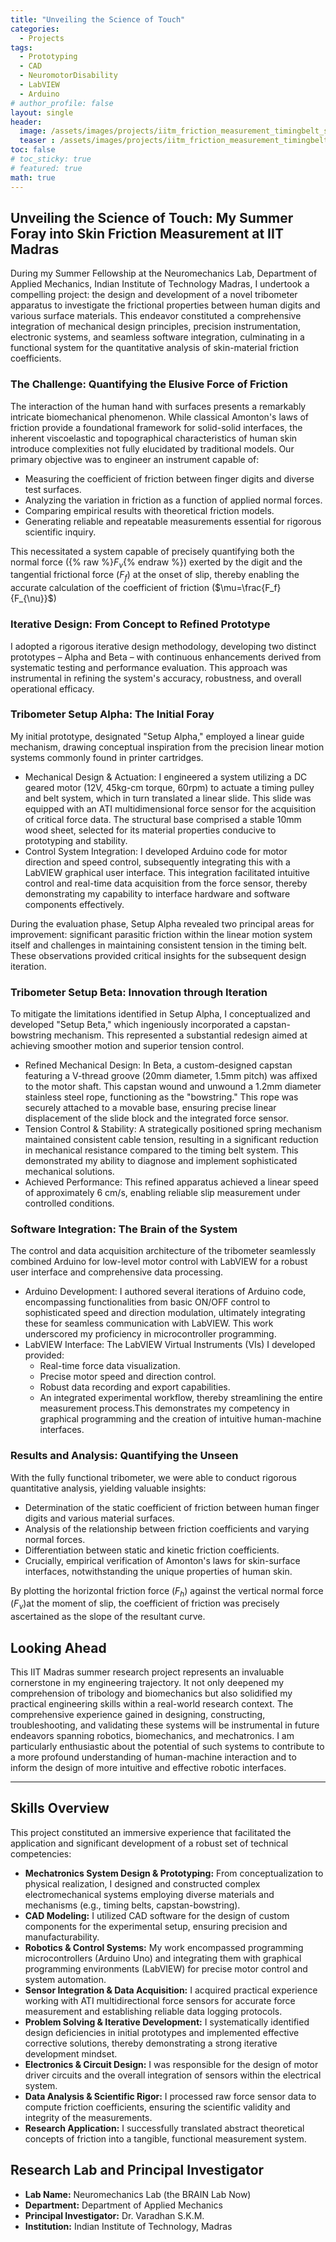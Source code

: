 ```yaml
---
title: "Unveiling the Science of Touch"
categories:
  - Projects
tags:
  - Prototyping
  - CAD
  - NeuromotorDisability
  - LabVIEW
  - Arduino
# author_profile: false
layout: single
header:
  image: /assets/images/projects/iitm_friction_measurement_timingbelt_setup2.JPG
  teaser : /assets/images/projects/iitm_friction_measurement_timingbelt_setup2.JPG
toc: false
# toc_sticky: true
# featured: true
math: true
---
```


## Unveiling the Science of Touch: My Summer Foray into Skin Friction Measurement at IIT Madras
During my Summer Fellowship at the Neuromechanics Lab, Department of Applied Mechanics, Indian Institute of Technology Madras, I undertook a compelling project: the design and development of a novel tribometer apparatus to investigate the frictional properties between human digits and various surface materials. This endeavor constituted a comprehensive integration of mechanical design principles, precision instrumentation, electronic systems, and seamless software integration, culminating in a functional system for the quantitative analysis of skin-material friction coefficients.

### The Challenge: Quantifying the Elusive Force of Friction
The interaction of the human hand with surfaces presents a remarkably intricate biomechanical phenomenon. While classical Amonton's laws of friction provide a foundational framework for solid-solid interfaces, the inherent viscoelastic and topographical characteristics of human skin introduce complexities not fully elucidated by traditional models. Our primary objective was to engineer an instrument capable of:

- Measuring the coefficient of friction between finger digits and diverse test surfaces.
- Analyzing the variation in friction as a function of applied normal forces.
- Comparing empirical results with theoretical friction models.
- Generating reliable and repeatable measurements essential for rigorous scientific inquiry.

This necessitated a system capable of precisely quantifying both the normal force ({% raw %}$F_{\nu}${% endraw %}) exerted by the digit and the tangential frictional force ($F_f$) at the onset of slip, thereby enabling the accurate calculation of the coefficient of friction ($\mu=\frac{F_f}{F_{\nu}}$) 


### Iterative Design: From Concept to Refined Prototype
I adopted a rigorous iterative design methodology, developing two distinct prototypes – Alpha and Beta – with continuous enhancements derived from systematic testing and performance evaluation. This approach was instrumental in refining the system's accuracy, robustness, and overall operational efficacy.

### Tribometer Setup Alpha: The Initial Foray
My initial prototype, designated "Setup Alpha," employed a linear guide mechanism, drawing conceptual inspiration from the precision linear motion systems commonly found in printer cartridges.

- Mechanical Design & Actuation: I engineered a system utilizing a DC geared motor (12V, 45kg-cm torque, 60rpm) to actuate a timing pulley and belt system, which in turn translated a linear slide. This slide was equipped with an ATI multidimensional force sensor for the acquisition of critical force data. The structural base comprised a stable 10mm wood sheet, selected for its material properties conducive to prototyping and stability.
- Control System Integration: I developed Arduino code for motor direction and speed control, subsequently integrating this with a LabVIEW graphical user interface. This integration facilitated intuitive control and real-time data acquisition from the force sensor, thereby demonstrating my capability to interface hardware and software components effectively.

During the evaluation phase, Setup Alpha revealed two principal areas for improvement: significant parasitic friction within the linear motion system itself and challenges in maintaining consistent tension in the timing belt. These observations provided critical insights for the subsequent design iteration.

### Tribometer Setup Beta: Innovation through Iteration
To mitigate the limitations identified in Setup Alpha, I conceptualized and developed "Setup Beta," which ingeniously incorporated a capstan-bowstring mechanism. This represented a substantial redesign aimed at achieving smoother motion and superior tension control.

- Refined Mechanical Design: In Beta, a custom-designed capstan featuring a V-thread groove (20mm diameter, 1.5mm pitch) was affixed to the motor shaft. This capstan wound and unwound a 1.2mm diameter stainless steel rope, functioning as the "bowstring." This rope was securely attached to a movable base, ensuring precise linear displacement of the slide block and the integrated force sensor.
- Tension Control & Stability: A strategically positioned spring mechanism maintained consistent cable tension, resulting in a significant reduction in mechanical resistance compared to the timing belt system. This demonstrated my ability to diagnose and implement sophisticated mechanical solutions.
- Achieved Performance: This refined apparatus achieved a linear speed of approximately 6 cm/s, enabling reliable slip measurement under controlled conditions.

### Software Integration: The Brain of the System
The control and data acquisition architecture of the tribometer seamlessly combined Arduino for low-level motor control with LabVIEW for a robust user interface and comprehensive data processing.
- Arduino Development: I authored several iterations of Arduino code, encompassing functionalities from basic ON/OFF control to sophisticated speed and direction modulation, ultimately integrating these for seamless communication with LabVIEW. This work underscored my proficiency in microcontroller programming.
- LabVIEW Interface: The LabVIEW Virtual Instruments (VIs) I developed provided:
  - Real-time force data visualization.
  - Precise motor speed and direction control.
  - Robust data recording and export capabilities.
  - An integrated experimental workflow, thereby streamlining the entire measurement process.This demonstrates my competency in graphical programming and the creation of intuitive human-machine interfaces.

### Results and Analysis: Quantifying the Unseen
With the fully functional tribometer, we were able to conduct rigorous quantitative analysis, yielding valuable insights:
- Determination of the static coefficient of friction between human finger digits and various material surfaces.
- Analysis of the relationship between friction coefficients and varying normal forces.
- Differentiation between static and kinetic friction coefficients.
- Crucially, empirical verification of Amonton's laws for skin-surface interfaces, notwithstanding the unique properties of human skin.

By plotting the horizontal friction force ($F_h$) against the vertical normal force ($F_{\nu}$)at the moment of slip, the coefficient of friction was precisely ascertained as the slope of the resultant curve.

## Looking Ahead
This IIT Madras summer research project represents an invaluable cornerstone in my engineering trajectory. It not only deepened my comprehension of tribology and biomechanics but also solidified my practical engineering skills within a real-world research context. The comprehensive experience gained in designing, constructing, troubleshooting, and validating these systems will be instrumental in future endeavors spanning robotics, biomechanics, and mechatronics. I am particularly enthusiastic about the potential of such systems to contribute to a more profound understanding of human-machine interaction and to inform the design of more intuitive and effective robotic interfaces.

---
## Skills Overview
This project constituted an immersive experience that facilitated the application and significant development of a robust set of technical competencies:
- **Mechatronics System Design & Prototyping:** From conceptualization to physical realization, I designed and constructed complex electromechanical systems employing diverse materials and mechanisms (e.g., timing belts, capstan-bowstring).
- **CAD Modeling:** I utilized CAD software for the design of custom components for the experimental setup, ensuring precision and manufacturability.
- **Robotics & Control Systems:** My work encompassed programming microcontrollers (Arduino Uno) and integrating them with graphical programming environments (LabVIEW) for precise motor control and system automation.
- **Sensor Integration & Data Acquisition:** I acquired practical experience working with ATI multidirectional force sensors for accurate force measurement and establishing reliable data logging protocols.
- **Problem Solving & Iterative Development:** I systematically identified design deficiencies in initial prototypes and implemented effective corrective solutions, thereby demonstrating a strong iterative development mindset.
- **Electronics & Circuit Design:** I was responsible for the design of motor driver circuits and the overall integration of sensors within the electrical system.
- **Data Analysis & Scientific Rigor:** I processed raw force sensor data to compute friction coefficients, ensuring the scientific validity and integrity of the measurements.
- **Research Application:** I successfully translated abstract theoretical concepts of friction into a tangible, functional measurement system.

## Research Lab and Principal Investigator
- **Lab Name:** Neuromechanics Lab (the BRAIN Lab Now)
- **Department:** Department of Applied Mechanics
- **Principal Investigator:** Dr. Varadhan S.K.M.
- **Institution:** Indian Institute of Technology, Madras
